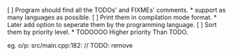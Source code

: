 [ ] Program should find all the TODOs' and FIXMEs' comments. 
    * support as many languages as possible.
[ ] Print them in compilation mode format.
    * Later add option to seperate them by the programming language.
[ ] Sort them by priority level. 
    * TODOOOO Higher priority Than TODO.

eg. o/p: src/main.cpp:182:     // TODO: remove

